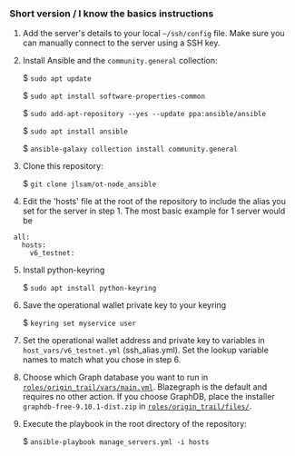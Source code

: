### Short version / I know the basics instructions

 1. Add the server's details to your local `~/ssh/config` file. Make sure you can manually connect to the server using a SSH key.

 2. Install Ansible and the `community.general` collection:
   
    $ `sudo apt update`
    
    $ `sudo apt install software-properties-common`
    
    $ `sudo add-apt-repository --yes --update ppa:ansible/ansible`
    
    $ `sudo apt install ansible`
    
    $ `ansible-galaxy collection install community.general`

 3. Clone this repository:

    $ `git clone jlsam/ot-node_ansible`

 4. Edit the 'hosts' file at the root of the repository to include the alias you set for the server in step 1. The most basic example for 1 server would be
```
 all:
   hosts:
     v6_testnet:
```
 5. Install python-keyring

     $ `sudo apt install python-keyring`

 6. Save the operational wallet private key to your keyring

    $ `keyring set myservice user`

 7. Set the operational wallet address and private key to variables in `host_vars/v6_testnet.yml` (ssh_alias.yml). Set the lookup variable names to match what you chose in step 6.

 8. Choose which Graph database you want to run in [`roles/origin_trail/vars/main.yml`](roles/origin_trail/vars/main.yml). Blazegraph is the default and requires no other action. If you choose GraphDB, place the installer `graphdb-free-9.10.1-dist.zip` in [`roles/origin_trail/files/`](roles/origin_trail/files/).

 9. Execute the playbook in the root directory of the repository:

    $ `ansible-playbook manage_servers.yml -i hosts`
